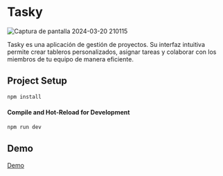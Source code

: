# Tasky

![Captura de pantalla 2024-03-20 210115](https://github.com/SergioGamero31/Tasky/assets/64720452/11ade9fe-e64f-4fd6-820d-f5957f371c90)

Tasky es una aplicación de gestión de proyectos. Su interfaz intuitiva permite crear tableros personalizados, asignar tareas y colaborar con los miembros de tu equipo de manera eficiente.

## Project Setup

```sh
npm install
```

#### Compile and Hot-Reload for Development

```sh
npm run dev
```

## Demo
[Demo](https://tasky-ochre.vercel.app/)
